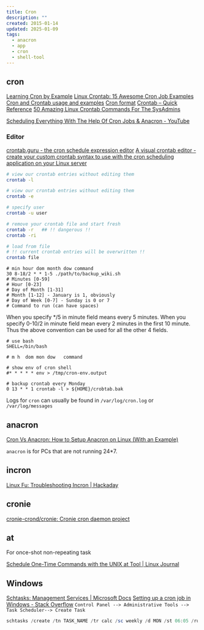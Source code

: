 ```yaml
---
title: Cron
description: ""
created: 2015-01-14
updated: 2025-01-09
tags:
  - anacron
  - app
  - cron
  - shell-tool
---
```


## cron

[Learning Cron by Example](http://www.marksanborn.net/linux/learning-cron-by-example/)
[Linux Crontab: 15 Awesome Cron Job Examples](http://www.thegeekstuff.com/2009/06/15-practical-crontab-examples/)
[Cron and Crontab usage and examples](https://www.pantz.org/software/cron/croninfo.html)
[Cron format](http://www.nncron.ru/help/EN/working/cron-format.htm)
[Crontab – Quick Reference](http://www.adminschoice.com/crontab-quick-reference)
[50 Amazing Linux Crontab Commands For The SysAdmins](https://www.ubuntupit.com/amazing-linux-crontab-commands-for-the-sysadmins/)

[Scheduling Everything With The Help Of Cron Jobs & Anacron - YouTube](https://www.youtube.com/watch?v=6ZXcQNWRBvs)

### Editor

[crontab.guru - the cron schedule expression editor](https://crontab.guru/#0_2_2-31_*_THU)
[A visual crontab editor - create your custom crontab syntax to use with the cron scheduling application on your Linux server](http://www.corntab.com/pages/crontab-gui)

```sh
# view our crontab entries without editing them
crontab -l

# view our crontab entries without editing them
crontab -e

# specify user
crontab -u user

# remove your crontab file and start fresh
crontab -r   ## !! dangerous !!
crontab -ri

# load from file
# !! current crontab entries will be overwritten !!
crontab file
```

```
# min hour dom month dow command
30 8-18/2 * * 1-5 ./path/to/backup_wiki.sh
# Minutes [0-59]
# Hour [0-23]
# Day of Month [1-31]
# Month [1-12] - January is 1, obviously
# Day of Week [0-7] - Sunday is 0 or 7
# Command to run (can have spaces)
```

When you specify \*/5 in minute field means every 5 minutes.
When you specify 0-10/2 in minute field mean every 2 minutes in the first 10 minute.
Thus the above convention can be used for all the other 4 fields.

```
# use bash
SHELL=/bin/bash

# m h  dom mon dow   command

# show env of cron shell
#* * * * * env > /tmp/cron-env.output

# backup crontab every Monday
0 13 * * 1 crontab -l > ${HOME}/crobtab.bak
```

Logs for `cron` can usually be found in `/var/log/cron.log` or `/var/log/messages`

## anacron

[Cron Vs Anacron: How to Setup Anacron on Linux (With an Example)](http://www.thegeekstuff.com/2011/05/anacron-examples/)

`anacron` is for PCs that are not running 24\*7.

## incron

[Linux Fu: Troubleshooting Incron | Hackaday](https://hackaday.com/2020/10/28/linux-fu-troubleshooting-incron/)

## cronie

[cronie-crond/cronie: Cronie cron daemon project](https://github.com/cronie-crond/cronie)

## at

For once-shot non-repeating task

[Schedule One-Time Commands with the UNIX at Tool | Linux Journal](https://www.linuxjournal.com/content/schedule-one-time-commands-unix-tool)

## Windows

[Schtasks: Management Services | Microsoft Docs](<https://docs.microsoft.com/en-us/previous-versions/orphan-topics/ws.10/cc772785(v=ws.10)>)
[Setting up a cron job in Windows - Stack Overflow](https://stackoverflow.com/questions/7195503/setting-up-a-cron-job-in-windows)
`Control Panel --> Administrative Tools --> Task Scheduler--> Create Task`

```powershell
schtasks /create /tn TASK_NAME /tr calc /sc weekly /d MON /st 06:05 /ru "System"
```
